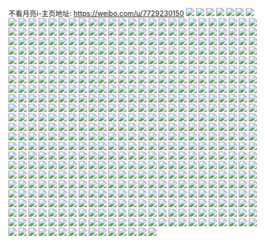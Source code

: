 不看月亮i-主页地址: https://weibo.com/u/7729230150 
![](https://wx4.sinaimg.cn/mw2000/008r53Qqly1h9cv5sk5bvj30u01uotd2.jpg) 
![](https://wx4.sinaimg.cn/mw2000/008r53Qqly1h94tgophdnj335s35skjp.jpg) 
![](https://wx4.sinaimg.cn/mw2000/008r53Qqly1h94tgqupe1j32dc2dcqv5.jpg) 
![](https://wx4.sinaimg.cn/mw2000/008r53Qqly1h8rkcjo3yrj32o03k0x6p.jpg) 
![](https://wx4.sinaimg.cn/mw2000/008r53Qqly1h8rkckzdl3j32o03k0hdv.jpg) 
![](https://wx4.sinaimg.cn/mw2000/008r53Qqly1h8rkcmakh6j32o03k0x6q.jpg) 
![](https://wx4.sinaimg.cn/mw2000/008r53Qqly1h8q99qdb2oj32o03k0u11.jpg) 
![](https://wx4.sinaimg.cn/mw2000/008r53Qqly1h8njij1hnrj30x99giqvd.jpg) 
![](https://wx4.sinaimg.cn/mw2000/008r53Qqly1h8kh239lsbj30qo0w3jut.jpg) 
![](https://wx4.sinaimg.cn/mw2000/008r53Qqly1h8jpda2y27j30th0qzq5n.jpg) 
![](https://wx4.sinaimg.cn/mw2000/008r53Qqly1h8gl6whj6hj30t212oe28.jpg) 
![](https://wx4.sinaimg.cn/mw2000/008r53Qqly1h8gj14nh48j32o03k0u0z.jpg) 
![](https://wx4.sinaimg.cn/mw2000/008r53Qqly1h8e7kkr6ijj30u01uotj4.jpg) 
![](https://wx4.sinaimg.cn/mw2000/008r53Qqly1h8e5ln3l7mj30u014042a.jpg) 
![](https://wx4.sinaimg.cn/mw2000/008r53Qqly1h89ce5w46cj30qo14zdh6.jpg) 
![](https://wx4.sinaimg.cn/mw2000/008r53Qqly1h89ce67428j30ql1ehwih.jpg) 
![](https://wx4.sinaimg.cn/mw2000/008r53Qqly1h89ce6hcidj30q21cv42c.jpg) 
![](https://wx4.sinaimg.cn/mw2000/008r53Qqly1h84gbsbad4j32o03k0qv6.jpg) 
![](https://wx4.sinaimg.cn/mw2000/008r53Qqly1h82qpj7pqjj32o03k0e83.jpg) 
![](https://wx4.sinaimg.cn/mw2000/008r53Qqly1h82qpnkllhj32av2epnpd.jpg) 
![](https://wx4.sinaimg.cn/mw2000/008r53Qqly1h82qpts7jyj32o03k0u0z.jpg) 
![](https://wx4.sinaimg.cn/mw2000/008r53Qqly1h82qq0bybvj33k02o0u10.jpg) 
![](https://wx4.sinaimg.cn/mw2000/008r53Qqly1h80uzdx9y9j32da2y9hdv.jpg) 
![](https://wx4.sinaimg.cn/mw2000/008r53Qqly1h80uzeqd0fj30u01uowmf.jpg) 
![](https://wx4.sinaimg.cn/mw2000/008r53Qqly1h80uzgvq4jj32o03k07wk.jpg) 
![](https://wx4.sinaimg.cn/mw2000/008r53Qqly1h80uzie229j32o03k07wj.jpg) 
![](https://wx4.sinaimg.cn/mw2000/008r53Qqly1h80uzk1exlj32o03k0kjn.jpg) 
![](https://wx4.sinaimg.cn/mw2000/008r53Qqly1h80uzki2tgj30qo0zkq85.jpg) 
![](https://wx4.sinaimg.cn/mw2000/008r53Qqly1h80uzmce0jj32o03k0qv7.jpg) 
![](https://wx4.sinaimg.cn/mw2000/008r53Qqly1h80uzo4rpxj32o03k0npf.jpg) 
![](https://wx4.sinaimg.cn/mw2000/008r53Qqly1h80uzppd0bj33k02o0e83.jpg) 
![](https://wx4.sinaimg.cn/mw2000/008r53Qqly1h7xp05wm20j30u01uodz5.jpg) 
![](https://wx4.sinaimg.cn/mw2000/008r53Qqly1h7r32ilwdvj30u01uodnc.jpg) 
![](https://wx4.sinaimg.cn/mw2000/008r53Qqly1h7ofjb4am7j30u01uojw1.jpg) 
![](https://wx4.sinaimg.cn/mw2000/008r53Qqly1h7gpa2pvn0j30u01uogxo.jpg) 
![](https://wx4.sinaimg.cn/mw2000/008r53Qqly1h7gpabohujj31uo0u0dm3.jpg) 
![](https://wx4.sinaimg.cn/mw2000/008r53Qqly1h78iitf0xzj30u014077u.jpg) 
![](https://wx4.sinaimg.cn/mw2000/008r53Qqly1h78ij10vvsj30u0140n1t.jpg) 
![](https://wx4.sinaimg.cn/mw2000/008r53Qqly1h73uyznh7nj30qo0zkwgn.jpg) 
![](https://wx4.sinaimg.cn/mw2000/008r53Qqly1h72xp3vwdbj32o03k0b2c.jpg) 
![](https://wx4.sinaimg.cn/mw2000/008r53Qqly1h72xvomictj30u0140tgy.jpg) 
![](https://wx4.sinaimg.cn/mw2000/008r53Qqly1h6zzq980luj31hc1z4tm3.jpg) 
![](https://wx4.sinaimg.cn/mw2000/008r53Qqly1h6zzq9zdtjj31401hcb1p.jpg) 
![](https://wx4.sinaimg.cn/mw2000/008r53Qqly1h6z741okhcj32o03k0n9f.jpg) 
![](https://wx4.sinaimg.cn/mw2000/008r53Qqly1h6ybiwdp1uj31s035swuc.jpg) 
![](https://wx4.sinaimg.cn/mw2000/008r53Qqly1h6ybiyafx5j33k02o07wk.jpg) 
![](https://wx4.sinaimg.cn/mw2000/008r53Qqly1h6ybj0gfp3j33k02o01l0.jpg) 
![](https://wx4.sinaimg.cn/mw2000/008r53Qqly1h6ybj1kgcej33k02o0npd.jpg) 
![](https://wx4.sinaimg.cn/mw2000/008r53Qqly1h6ybj3cov3j32o03k0wpt.jpg) 
![](https://wx4.sinaimg.cn/mw2000/008r53Qqly1h6ybj3v9aoj30u01uoak3.jpg) 
![](https://wx4.sinaimg.cn/mw2000/008r53Qqly1h6okua73mdj30u0140jvr.jpg) 
![](https://wx4.sinaimg.cn/mw2000/008r53Qqly1h6okug2lizj32o03k07ev.jpg) 
![](https://wx4.sinaimg.cn/mw2000/008r53Qqly1h6okui70ybj32o03k0npe.jpg) 
![](https://wx4.sinaimg.cn/mw2000/008r53Qqly1h6mkxv5cb2j30xa2rq1kx.jpg) 
![](https://wx4.sinaimg.cn/mw2000/008r53Qqly1h6mky84frsj30x9cbche5.jpg) 
![](https://wx4.sinaimg.cn/mw2000/008r53Qqly1h6mkya3aajj30x922tb29.jpg) 
![](https://wx4.sinaimg.cn/mw2000/008r53Qqly1h6ml8k7re5j31400u0gqx.jpg) 
![](https://wx4.sinaimg.cn/mw2000/008r53Qqly1h6ml8m650dj33k02o0qd0.jpg) 
![](https://wx4.sinaimg.cn/mw2000/008r53Qqly1h6ml8nv657j30x918cb2a.jpg) 
![](https://wx4.sinaimg.cn/mw2000/008r53Qqly1h6ml8ot6c8j31f42iojvs.jpg) 
![](https://wx4.sinaimg.cn/mw2000/008r53Qqly1h6ml8q6si9j31sg2dsn36.jpg) 
![](https://wx4.sinaimg.cn/mw2000/008r53Qqly1h6ml8rkgulj33k02o0do6.jpg) 
![](https://wx4.sinaimg.cn/mw2000/008r53Qqly1h6ml8u9ojkj30x92gob2b.jpg) 
![](https://wx4.sinaimg.cn/mw2000/008r53Qqly1h6ml8uy7daj30yj1a1myb.jpg) 
![](https://wx4.sinaimg.cn/mw2000/008r53Qqly1h6ml8y1viwj32o02nzh47.jpg) 
![](https://wx4.sinaimg.cn/mw2000/008r53Qqly1h6ml90kgf1j325p2vle82.jpg) 
![](https://wx4.sinaimg.cn/mw2000/008r53Qqly1h6ml911f9kj30qo0k1wfa.jpg) 
![](https://wx4.sinaimg.cn/mw2000/008r53Qqly1h6ml92foowj32io1w0hdt.jpg) 
![](https://wx4.sinaimg.cn/mw2000/008r53Qqly1h6ml95t1jsj335s2dcx6q.jpg) 
![](https://wx4.sinaimg.cn/mw2000/008r53Qqly1h6ml97fclsj32o03k0qv5.jpg) 
![](https://wx4.sinaimg.cn/mw2000/008r53Qqly1h6ml99u82pj32dc35sgr6.jpg) 
![](https://wx4.sinaimg.cn/mw2000/008r53Qqly1h6gxai4kwyj32ds1scnpd.jpg) 
![](https://wx4.sinaimg.cn/mw2000/008r53Qqly1h6gxafsw8wj33402c0b2a.jpg) 
![](https://wx4.sinaimg.cn/mw2000/008r53Qqly1h6gxakfrsxj33k02o0tp0.jpg) 
![](https://wx4.sinaimg.cn/mw2000/008r53Qqly1h6gxanxg1uj33k02o0kjm.jpg) 
![](https://wx4.sinaimg.cn/mw2000/008r53Qqly1h6gxatvefjj33k02o0b29.jpg) 
![](https://wx4.sinaimg.cn/mw2000/008r53Qqly1h6gxcarjb0j32o03k0n7a.jpg) 
![](https://wx4.sinaimg.cn/mw2000/008r53Qqly1h6gxaucyi7j31400u0gqq.jpg) 
![](https://wx4.sinaimg.cn/mw2000/008r53Qqly1h6gxc75487j33k02o0153.jpg) 
![](https://wx4.sinaimg.cn/mw2000/008r53Qqly1h6gxc8qu5cj33k02o044h.jpg) 
![](https://wx4.sinaimg.cn/mw2000/008r53Qqly1h6fslrqelkj32o03k0ngf.jpg) 
![](https://wx4.sinaimg.cn/mw2000/008r53Qqly1h6fsluz9jqj32dc35swli.jpg) 
![](https://wx4.sinaimg.cn/mw2000/008r53Qqly1h6fslx1g9sj33k02o07wj.jpg) 
![](https://wx4.sinaimg.cn/mw2000/008r53Qqly1h6fsly0d9rj31kw2t5gyw.jpg) 
![](https://wx4.sinaimg.cn/mw2000/008r53Qqly1h6fslzsue4j32o03k0gtp.jpg) 
![](https://wx4.sinaimg.cn/mw2000/008r53Qqly1h6fsm26e3gj33k02o0amy.jpg) 
![](https://wx4.sinaimg.cn/mw2000/008r53Qqly1h6fsm47wudj32o03k0tkt.jpg) 
![](https://wx4.sinaimg.cn/mw2000/008r53Qqly1h6fsm6fxbyj33k02o0dww.jpg) 
![](https://wx4.sinaimg.cn/mw2000/008r53Qqly1h6ek7i7ilpj33402c0npf.jpg) 
![](https://wx4.sinaimg.cn/mw2000/008r53Qqly1h6ek7ird6rj31be0zjdh7.jpg) 
![](https://wx4.sinaimg.cn/mw2000/008r53Qqly1h6dhb7k2rjj30u01uo0yx.jpg) 
![](https://wx4.sinaimg.cn/mw2000/008r53Qqly1h6dhb9gzlrj32o03k07h2.jpg) 
![](https://wx4.sinaimg.cn/mw2000/008r53Qqly1h6dhbbw5v0j33k02o0qv7.jpg) 
![](https://wx4.sinaimg.cn/mw2000/008r53Qqly1h6dhbcfdujj30u01uodhg.jpg) 
![](https://wx4.sinaimg.cn/mw2000/008r53Qqly1h6bqddvxpoj30qo0mt74t.jpg) 
![](https://wx4.sinaimg.cn/mw2000/008r53Qqly1h6bqde59n8j30nv0eu754.jpg) 
![](https://wx4.sinaimg.cn/mw2000/008r53Qqly1h6b20sba2yj32dc35sqlc.jpg) 
![](https://wx4.sinaimg.cn/mw2000/008r53Qqly1h6b20u34uoj323m2dcncl.jpg) 
![](https://wx4.sinaimg.cn/mw2000/008r53Qqly1h6b20weazyj32c03407ob.jpg) 
![](https://wx4.sinaimg.cn/mw2000/008r53Qqly1h6b20wul88j30zj0tzgmq.jpg) 
![](https://wx4.sinaimg.cn/mw2000/008r53Qqly1h6996wxwdvj30p50dhq4g.jpg) 
![](https://wx4.sinaimg.cn/mw2000/008r53Qqly1h65t3xdr7rj30k00zkwhb.jpg) 
![](https://wx4.sinaimg.cn/mw2000/008r53Qqly1h633fk57zej32o03k0npf.jpg) 
![](https://wx4.sinaimg.cn/mw2000/008r53Qqly1h5tkh5331oj30u01uo44c.jpg) 
![](https://wx4.sinaimg.cn/mw2000/008r53Qqly1h5q9bneocaj32o03k04qr.jpg) 
![](https://wx4.sinaimg.cn/mw2000/008r53Qqly1h5q9bo31rqj30u01uotgb.jpg) 
![](https://wx4.sinaimg.cn/mw2000/008r53Qqly1h5q9bqm32wj32o03k0b2b.jpg) 
![](https://wx4.sinaimg.cn/mw2000/008r53Qqly1h5q9bvsqn9j32o03k0qv7.jpg) 
![](https://wx4.sinaimg.cn/mw2000/008r53Qqly1h5q9bxvu1pj32o03k0npe.jpg) 
![](https://wx4.sinaimg.cn/mw2000/008r53Qqly1h5q9c0ujxwj32o03k0qv7.jpg) 
![](https://wx4.sinaimg.cn/mw2000/008r53Qqly1h5q9c2yi4dj32o02o0npe.jpg) 
![](https://wx4.sinaimg.cn/mw2000/008r53Qqly1h5q9c5zxysj32o02o04qr.jpg) 
![](https://wx4.sinaimg.cn/mw2000/008r53Qqly1h5q9c8fkp6j32o02o0qv6.jpg) 
![](https://wx4.sinaimg.cn/mw2000/008r53Qqly1h5ng98wmf8j32o03k0npf.jpg) 
![](https://wx4.sinaimg.cn/mw2000/008r53Qqly1h5kzg42g0gj32o03k0e83.jpg) 
![](https://wx4.sinaimg.cn/mw2000/008r53Qqly1h5kzki2txtj30u0140n2b.jpg) 
![](https://wx4.sinaimg.cn/mw2000/008r53Qqly1h5kzgugsfqj30u0140qa4.jpg) 
![](https://wx4.sinaimg.cn/mw2000/008r53Qqly1h5k4b7o2dtj32o03k04qs.jpg) 
![](https://wx4.sinaimg.cn/mw2000/008r53Qqly1h5jduzbjo3j30k00zktd5.jpg) 
![](https://wx4.sinaimg.cn/mw2000/008r53Qqly1h5j3i26z2lj32o03k0npg.jpg) 
![](https://wx4.sinaimg.cn/mw2000/008r53Qqly1h5j3i5knu2j32o03k0e84.jpg) 
![](https://wx4.sinaimg.cn/mw2000/008r53Qqly1h5j3i82s59j32o03k0e84.jpg) 
![](https://wx4.sinaimg.cn/mw2000/008r53Qqly1h5j3iajnosj32o03k04qs.jpg) 
![](https://wx4.sinaimg.cn/mw2000/008r53Qqly1h5i62do95jj32o03k0u0z.jpg) 
![](https://wx4.sinaimg.cn/mw2000/008r53Qqly1h5i0hvswxjj31w01w0txx.jpg) 
![](https://wx4.sinaimg.cn/mw2000/008r53Qqly1h5i0hwh78uj31w01w0qtt.jpg) 
![](https://wx4.sinaimg.cn/mw2000/008r53Qqly1h5hq0905lvj32dc2dc1kx.jpg) 
![](https://wx4.sinaimg.cn/mw2000/008r53Qqly1h5hq0egb3kj32o03k0x6r.jpg) 
![](https://wx4.sinaimg.cn/mw2000/008r53Qqly1h5hq1d0k67j30u0140458.jpg) 
![](https://wx4.sinaimg.cn/mw2000/008r53Qqly1h5hq1dh3evj30u0140n3d.jpg) 
![](https://wx4.sinaimg.cn/mw2000/008r53Qqly1h5h6cxjoajj32o03k0b2b.jpg) 
![](https://wx4.sinaimg.cn/mw2000/008r53Qqly1h5h6czxn0dj32o03k0x6r.jpg) 
![](https://wx4.sinaimg.cn/mw2000/008r53Qqly1h5h6d2dx35j32o03k0e84.jpg) 
![](https://wx4.sinaimg.cn/mw2000/008r53Qqly1h5h6d3tyvxj32o03k0b2b.jpg) 
![](https://wx4.sinaimg.cn/mw2000/008r53Qqly1h5h6d5jdgmj33k02o0hdw.jpg) 
![](https://wx4.sinaimg.cn/mw2000/008r53Qqly1h5h6d7cty8j32o03k04qt.jpg) 
![](https://wx4.sinaimg.cn/mw2000/008r53Qqly1h5h6d8w1r5j32o03k0e83.jpg) 
![](https://wx4.sinaimg.cn/mw2000/008r53Qqly1h5h6daahm0j32o03k0b2b.jpg) 
![](https://wx4.sinaimg.cn/mw2000/008r53Qqly1h5h6dbmtyxj32o03k0e83.jpg) 
![](https://wx4.sinaimg.cn/mw2000/008r53Qqly1h5equ7lxs7j32dc2dcto9.jpg) 
![](https://wx4.sinaimg.cn/mw2000/008r53Qqly1h5equ8301xj32dc2dck52.jpg) 
![](https://wx4.sinaimg.cn/mw2000/008r53Qqly1h5equ8d9m2j30u0140adr.jpg) 
![](https://wx4.sinaimg.cn/mw2000/008r53Qqly1h5equ8oj4mj30qo0gs0tj.jpg) 
![](https://wx4.sinaimg.cn/mw2000/008r53Qqly1h5eqviy3jmj32o03k0kjl.jpg) 
![](https://wx4.sinaimg.cn/mw2000/008r53Qqly1h5eqwtosy3j32o03k0kjn.jpg) 
![](https://wx4.sinaimg.cn/mw2000/008r53Qqly1h5edashdd5j32dc2dc4qp.jpg) 
![](https://wx4.sinaimg.cn/mw2000/008r53Qqly1h5ea65tvmaj32o03k04qs.jpg) 
![](https://wx4.sinaimg.cn/mw2000/008r53Qqly1h5d422me8gj30qo0o2whh.jpg) 
![](https://wx4.sinaimg.cn/mw2000/008r53Qqly1h5d422ztv1j30qn123q67.jpg) 
![](https://wx4.sinaimg.cn/mw2000/008r53Qqly1h5a5rccja6j32o03k0x6q.jpg) 
![](https://wx4.sinaimg.cn/mw2000/008r53Qqly1h5a5rdjcdaj32o03k0npd.jpg) 
![](https://wx4.sinaimg.cn/mw2000/008r53Qqly1h56aqbtu28j33k02o0u0z.jpg) 
![](https://wx4.sinaimg.cn/mw2000/008r53Qqly1h56aqdosm8j32o03k0hdw.jpg) 
![](https://wx4.sinaimg.cn/mw2000/008r53Qqly1h565cxa3e8j32o03k01kz.jpg) 
![](https://wx4.sinaimg.cn/mw2000/008r53Qqly1h565czo7gfj32o03k0e85.jpg) 
![](https://wx4.sinaimg.cn/mw2000/008r53Qqly1h55jgyowp9j32c02c04qq.jpg) 
![](https://wx4.sinaimg.cn/mw2000/008r53Qqly1h55jh38fzgj33402c07wj.jpg) 
![](https://wx4.sinaimg.cn/mw2000/008r53Qqly1h55jh5lmtbj32o03k0x6q.jpg) 
![](https://wx4.sinaimg.cn/mw2000/008r53Qqly1h55jh62dx2j31hc0u0104.jpg) 
![](https://wx4.sinaimg.cn/mw2000/008r53Qqly1h55jh9kmb7j33401r0kjm.jpg) 
![](https://wx4.sinaimg.cn/mw2000/008r53Qqly1h55jhdcvp5j33k02o07wk.jpg) 
![](https://wx4.sinaimg.cn/mw2000/008r53Qqly1h54c5rlcb9j30u01uoq7h.jpg) 
![](https://wx4.sinaimg.cn/mw2000/008r53Qqly1h51v8y0dwvj30u0140jx8.jpg) 
![](https://wx4.sinaimg.cn/mw2000/008r53Qqly1h51v8zi2kjj30u0140jv1.jpg) 
![](https://wx4.sinaimg.cn/mw2000/008r53Qqly1h50wqcb6itj32o03k0qv7.jpg) 
![](https://wx4.sinaimg.cn/mw2000/008r53Qqly1h50wqghr1zj33s051cu11.jpg) 
![](https://wx4.sinaimg.cn/mw2000/008r53Qqly1h50oo2gvfhj32o03k0e83.jpg) 
![](https://wx4.sinaimg.cn/mw2000/008r53Qqly1h4x9f6pr6bj32dc2dc1kx.jpg) 
![](https://wx4.sinaimg.cn/mw2000/008r53Qqly1h4x9f7d82xj32dc2dc7nu.jpg) 
![](https://wx4.sinaimg.cn/mw2000/008r53Qqly1h4x9f7xonoj32dc2dcws7.jpg) 
![](https://wx4.sinaimg.cn/mw2000/008r53Qqly1h4x9f8pn8wj32b52b5qjn.jpg) 
![](https://wx4.sinaimg.cn/mw2000/008r53Qqly1h4x9f9ii56j30zk0qon7a.jpg) 
![](https://wx4.sinaimg.cn/mw2000/008r53Qqly1h4x9fa17c4j30u00miqaz.jpg) 
![](https://wx4.sinaimg.cn/mw2000/008r53Qqly1h4w9sl6vwcj32o03k0hdv.jpg) 
![](https://wx4.sinaimg.cn/mw2000/008r53Qqly1h4w9smutrgj32o03k0qv5.jpg) 
![](https://wx4.sinaimg.cn/mw2000/008r53Qqly1h4w9soyvsvj33k02o0u0y.jpg) 
![](https://wx4.sinaimg.cn/mw2000/008r53Qqly1h4ut97fzs0j32dc2dcdr5.jpg) 
![](https://wx4.sinaimg.cn/mw2000/008r53Qqly1h4s2n7yj2wj32o02o0kjn.jpg) 
![](https://wx4.sinaimg.cn/mw2000/008r53Qqly1h4s2n8ul55j30zk0qodl5.jpg) 
![](https://wx4.sinaimg.cn/mw2000/008r53Qqly1h4s2niwumpj32o03k0b2b.jpg) 
![](https://wx4.sinaimg.cn/mw2000/008r53Qqly1h4s2ntsllpj32o03k0hdv.jpg) 
![](https://wx4.sinaimg.cn/mw2000/008r53Qqly1h4qzuomxzjj30f00f0acl.jpg) 
![](https://wx4.sinaimg.cn/mw2000/008r53Qqly1h4qzulabgvj30f00f0acl.jpg) 
![](https://wx4.sinaimg.cn/mw2000/008r53Qqly1h4pb2w9cypj32o03k0e83.jpg) 
![](https://wx4.sinaimg.cn/mw2000/008r53Qqly1h4pb396fj1j33k02o0b2b.jpg) 
![](https://wx4.sinaimg.cn/mw2000/008r53Qqly1h4pb3kf7p0j33k02o0x6q.jpg) 
![](https://wx4.sinaimg.cn/mw2000/008r53Qqly1h4pb3v9t2tj32o03k0e82.jpg) 
![](https://wx4.sinaimg.cn/mw2000/008r53Qqly1h4pb4a9ryej33k02o0kjn.jpg) 
![](https://wx4.sinaimg.cn/mw2000/008r53Qqly1h4pb4qshmej32o03k0e83.jpg) 
![](https://wx4.sinaimg.cn/mw2000/008r53Qqly1h4o7r5pkwij32o03k0npe.jpg) 
![](https://wx4.sinaimg.cn/mw2000/008r53Qqly1h4o7r649fbj30u0140ae2.jpg) 
![](https://wx4.sinaimg.cn/mw2000/008r53Qqly1h4o7r742juj32o03k0kjl.jpg) 
![](https://wx4.sinaimg.cn/mw2000/008r53Qqly1h4o7r978ygj32o03k0x6q.jpg) 
![](https://wx4.sinaimg.cn/mw2000/008r53Qqly1h4o7rbe5d3j32o03k07wj.jpg) 
![](https://wx4.sinaimg.cn/mw2000/008r53Qqly1h4o7redfvbj32o03k01l0.jpg) 
![](https://wx4.sinaimg.cn/mw2000/008r53Qqly1h4n0omestlj33k02o0kjl.jpg) 
![](https://wx4.sinaimg.cn/mw2000/008r53Qqly1h4n0oojlq4j33k02o0u0y.jpg) 
![](https://wx4.sinaimg.cn/mw2000/008r53Qqly1h4n0oy7c4qj351c3s0x6s.jpg) 
![](https://wx4.sinaimg.cn/mw2000/008r53Qqly1h4jk60ozomj30u01uowkh.jpg) 
![](https://wx4.sinaimg.cn/mw2000/008r53Qqly1h4jk6ft6ctj32dc35s1ky.jpg) 
![](https://wx4.sinaimg.cn/mw2000/008r53Qqly1h4jk6ndfm6j32o03k0kjm.jpg) 
![](https://wx4.sinaimg.cn/mw2000/008r53Qqly1h4jk6u9wp6j32o03k07wi.jpg) 
![](https://wx4.sinaimg.cn/mw2000/008r53Qqly1h4jk7666fwj33k02o07wk.jpg) 
![](https://wx4.sinaimg.cn/mw2000/008r53Qqly1h4jk7fx3ezj32o03k0e83.jpg) 
![](https://wx4.sinaimg.cn/mw2000/008r53Qqly1h4jk7zarj2j32o03k0e86.jpg) 
![](https://wx4.sinaimg.cn/mw2000/008r53Qqly1h4id3zxybmj32o03k0e82.jpg) 
![](https://wx4.sinaimg.cn/mw2000/008r53Qqly1h4id42r94qj32o03k0u0z.jpg) 
![](https://wx4.sinaimg.cn/mw2000/008r53Qqly1h4id470co7j32o03k07wi.jpg) 
![](https://wx4.sinaimg.cn/mw2000/008r53Qqly1h4id495shxj33k02o0hdv.jpg) 
![](https://wx4.sinaimg.cn/mw2000/008r53Qqly1h4id4dbmizj33k02o0e85.jpg) 
![](https://wx4.sinaimg.cn/mw2000/008r53Qqly1h4id4ilvdvj32o03k0e86.jpg) 
![](https://wx4.sinaimg.cn/mw2000/008r53Qqly1h4h6bm8ni3j32o03k0x6q.jpg) 
![](https://wx4.sinaimg.cn/mw2000/008r53Qqly1h4h6boswppj33k02o0x6r.jpg) 
![](https://wx4.sinaimg.cn/mw2000/008r53Qqly1h4h6bswfvaj32o03k0qv6.jpg) 
![](https://wx4.sinaimg.cn/mw2000/008r53Qqly1h4h6c9g2kaj30qo0zk0vu.jpg) 
![](https://wx4.sinaimg.cn/mw2000/008r53Qqly1h4h6bwu4eij32o03k0x6p.jpg) 
![](https://wx4.sinaimg.cn/mw2000/008r53Qqly1h4h6bxd6grj31oh2ioe6e.jpg) 
![](https://wx4.sinaimg.cn/mw2000/008r53Qqly1h4h6bxqcfaj31oh2iotyl.jpg) 
![](https://wx4.sinaimg.cn/mw2000/008r53Qqly1h4h6byolp0j31oh2io4qp.jpg) 
![](https://wx4.sinaimg.cn/mw2000/008r53Qqly1h4h6c0bgmzj31o0280npd.jpg) 
![](https://wx4.sinaimg.cn/mw2000/008r53Qqly1h4g167dxepj30u01uojw6.jpg) 
![](https://wx4.sinaimg.cn/mw2000/008r53Qqly1h4g167pgqvj30u01uo79y.jpg) 
![](https://wx4.sinaimg.cn/mw2000/008r53Qqly1h4exwxssm0j30u01uoh16.jpg) 
![](https://wx4.sinaimg.cn/mw2000/008r53Qqly1h4exx1l2uqj30u01uoqgw.jpg) 
![](https://wx4.sinaimg.cn/mw2000/008r53Qqly1h4erlasgx5j32dc35se83.jpg) 
![](https://wx4.sinaimg.cn/mw2000/008r53Qqly1h4ernobo6qj32dc35shdv.jpg) 
![](https://wx4.sinaimg.cn/mw2000/008r53Qqly1h4erom5itvj32o03k0e84.jpg) 
![](https://wx4.sinaimg.cn/mw2000/008r53Qqly1h4err5a4g4j33k02o0u11.jpg) 
![](https://wx4.sinaimg.cn/mw2000/008r53Qqly1h4dt5s60o9j32o03k01kz.jpg) 
![](https://wx4.sinaimg.cn/mw2000/008r53Qqly1h4dt5t3caaj30u01uowj6.jpg) 
![](https://wx4.sinaimg.cn/mw2000/008r53Qqly1h4dt5wie2jj32o03k07wj.jpg) 
![](https://wx4.sinaimg.cn/mw2000/008r53Qqly1h4dt5zneo0j33k02o0x6r.jpg) 
![](https://wx4.sinaimg.cn/mw2000/008r53Qqly1h4dt621ct8j32o03k0kjn.jpg) 
![](https://wx4.sinaimg.cn/mw2000/008r53Qqly1h4dt641kasj32o03k04qq.jpg) 
![](https://wx4.sinaimg.cn/mw2000/008r53Qqly1h4dscsij5uj32o03k0nph.jpg) 
![](https://wx4.sinaimg.cn/mw2000/008r53Qqly1h4cbbx72v7j32o03k07wk.jpg) 
![](https://wx4.sinaimg.cn/mw2000/008r53Qqly1h4cbbr7euaj30qo0qoq6i.jpg) 
![](https://wx4.sinaimg.cn/mw2000/008r53Qqly1h4cbbqnn1tj32o03k01l0.jpg) 
![](https://wx4.sinaimg.cn/mw2000/008r53Qqly1h4cbbhddopj32o03k04qr.jpg) 
![](https://wx4.sinaimg.cn/mw2000/008r53Qqly1h4cbbkv3xej32o03k0u0x.jpg) 
![](https://wx4.sinaimg.cn/mw2000/008r53Qqly1h4cbc4go50j33k02o0u0z.jpg) 
![](https://wx4.sinaimg.cn/mw2000/008r53Qqly1h4c2jo83erj32o03k07wk.jpg) 
![](https://wx4.sinaimg.cn/mw2000/008r53Qqly1h4c2k2igm8j33k02o07wj.jpg) 
![](https://wx4.sinaimg.cn/mw2000/008r53Qqly1h4c2k33dzkj30qo0qognc.jpg) 
![](https://wx4.sinaimg.cn/mw2000/008r53Qqly1h4b5z16whoj32o03k0u0z.jpg) 
![](https://wx4.sinaimg.cn/mw2000/008r53Qqly1h4b5zae0bej33k02o0hdv.jpg) 
![](https://wx4.sinaimg.cn/mw2000/008r53Qqly1h4b5zj5c5yj32o03k0b2b.jpg) 
![](https://wx4.sinaimg.cn/mw2000/008r53Qqly1h46pvzxf0nj31uy2i74qq.jpg) 
![](https://wx4.sinaimg.cn/mw2000/008r53Qqly1h46pw2e195j327t2yfb2b.jpg) 
![](https://wx4.sinaimg.cn/mw2000/008r53Qqly1h46pw4re8mj32ca35s1kz.jpg) 
![](https://wx4.sinaimg.cn/mw2000/008r53Qqly1h46pw7agu4j32o03k0hdy.jpg) 
![](https://wx4.sinaimg.cn/mw2000/008r53Qqly1h46pw9g9tkj32o03k01l0.jpg) 
![](https://wx4.sinaimg.cn/mw2000/008r53Qqly1h46pwcmul3j32o03k01l2.jpg) 
![](https://wx4.sinaimg.cn/mw2000/008r53Qqly1h46pwesmmuj32o03k07wl.jpg) 
![](https://wx4.sinaimg.cn/mw2000/008r53Qqly1h46pwhjhygj32o03k04qu.jpg) 
![](https://wx4.sinaimg.cn/mw2000/008r53Qqly1h46pwjrtdsj32o03k0hdx.jpg) 
![](https://wx4.sinaimg.cn/mw2000/008r53Qqly1h46pwlkmx4j32o03k0qv7.jpg) 
![](https://wx4.sinaimg.cn/mw2000/008r53Qqly1h444yfz254j31sg2dse81.jpg) 
![](https://wx4.sinaimg.cn/mw2000/008r53Qqly1h444yq0xzpj31sg2dshdt.jpg) 
![](https://wx4.sinaimg.cn/mw2000/008r53Qqly1h444yy55i0j31sg2dshdt.jpg) 
![](https://wx4.sinaimg.cn/mw2000/008r53Qqly1h444z0rcnsj30qo0k1di4.jpg) 
![](https://wx4.sinaimg.cn/mw2000/008r53Qqly1h427np0sxij32dc2dcu0y.jpg) 
![](https://wx4.sinaimg.cn/mw2000/008r53Qqly1h427npo90zj30u01uo0un.jpg) 
![](https://wx4.sinaimg.cn/mw2000/008r53Qqly1h427p2j1vej32o03k01l0.jpg) 
![](https://wx4.sinaimg.cn/mw2000/008r53Qqly1h427p55be5j32o03k04qq.jpg) 
![](https://wx4.sinaimg.cn/mw2000/008r53Qqly1h411clqtzwj313i1jak5t.jpg) 
![](https://wx4.sinaimg.cn/mw2000/008r53Qqly1h40f8n0drrj30u0140n1d.jpg) 
![](https://wx4.sinaimg.cn/mw2000/008r53Qqly1h40f8pszlzj32o03k0b2b.jpg) 
![](https://wx4.sinaimg.cn/mw2000/008r53Qqly1h40f8r9pwdj30u01uo12q.jpg) 
![](https://wx4.sinaimg.cn/mw2000/008r53Qqly1h40f8ukhr2j32o03k01kz.jpg) 
![](https://wx4.sinaimg.cn/mw2000/008r53Qqly1h40f8x3779j32o03k0qv6.jpg) 
![](https://wx4.sinaimg.cn/mw2000/008r53Qqly1h40f91e8ycj33s051cx6q.jpg) 
![](https://wx4.sinaimg.cn/mw2000/008r53Qqly1h40f92dou0j31c01s0gx4.jpg) 
![](https://wx4.sinaimg.cn/mw2000/008r53Qqly1h40f93hm9fj31401hcwuu.jpg) 
![](https://wx4.sinaimg.cn/mw2000/008r53Qqly1h40f94zafbj31401hc4fe.jpg) 
![](https://wx4.sinaimg.cn/mw2000/008r53Qqly1h40f96nw6bj31c01s0ha4.jpg) 
![](https://wx4.sinaimg.cn/mw2000/008r53Qqly1h3yqqk2qfsj31kw16q4fy.jpg) 
![](https://wx4.sinaimg.cn/mw2000/008r53Qqly1h3yqqkkl5wj30qo0zi43z.jpg) 
![](https://wx4.sinaimg.cn/mw2000/008r53Qqly1h3yqqlqvo1j31sg2dse81.jpg) 
![](https://wx4.sinaimg.cn/mw2000/008r53Qqly1h3yqqnu8nij32ds2dsu0x.jpg) 
![](https://wx4.sinaimg.cn/mw2000/008r53Qqly1h3yqqoezdgj30zi1b8gr9.jpg) 
![](https://wx4.sinaimg.cn/mw2000/008r53Qqly1h3yqqq2duvj31sg2dshdt.jpg) 
![](https://wx4.sinaimg.cn/mw2000/008r53Qqly1h3yqqrwga2j31sg2dvhdt.jpg) 
![](https://wx4.sinaimg.cn/mw2000/008r53Qqly1h3yqqs788rj30zi0qojxl.jpg) 
![](https://wx4.sinaimg.cn/mw2000/008r53Qqly1h3yqqtjacjj32o03k07wi.jpg) 
![](https://wx4.sinaimg.cn/mw2000/008r53Qqly1h3yqqvk5bxj32o03k0x6r.jpg) 
![](https://wx4.sinaimg.cn/mw2000/008r53Qqly1h3yqqw1g69j30u00u012e.jpg) 
![](https://wx4.sinaimg.cn/mw2000/008r53Qqly1h3yqqxcjbcj32o03k0kjm.jpg) 
![](https://wx4.sinaimg.cn/mw2000/008r53Qqly1h3xmwrx8dzj30q916awi4.jpg) 
![](https://wx4.sinaimg.cn/mw2000/008r53Qqly1h3xmwsgda5j30pn15vgot.jpg) 
![](https://wx4.sinaimg.cn/mw2000/008r53Qqly1h3xmwsrcokj30qo16v77g.jpg) 
![](https://wx4.sinaimg.cn/mw2000/008r53Qqly1h3xmwt31lpj30qh1b8q4x.jpg) 
![](https://wx4.sinaimg.cn/mw2000/008r53Qqly1h3xmwtbkwrj30qo0y80u7.jpg) 
![](https://wx4.sinaimg.cn/mw2000/008r53Qqly1h3xmwtndwoj30qo0stjsh.jpg) 
![](https://wx4.sinaimg.cn/mw2000/008r53Qqly1h3w7dljziqj31w02iokjl.jpg) 
![](https://wx4.sinaimg.cn/mw2000/008r53Qqly1h3w7dmjyr1j31w02ioe81.jpg) 
![](https://wx4.sinaimg.cn/mw2000/008r53Qqly1h3w7dn5tm4j31c01s0dyu.jpg) 
![](https://wx4.sinaimg.cn/mw2000/008r53Qqly1h3w7dnqoysj31c01s0niy.jpg) 
![](https://wx4.sinaimg.cn/mw2000/008r53Qqly1h3w7do965kj31401hcnfj.jpg) 
![](https://wx4.sinaimg.cn/mw2000/008r53Qqly1h3w7dosrogj31c01s0e70.jpg) 
![](https://wx4.sinaimg.cn/mw2000/008r53Qqly1h3w12wi56pj30sg0sgjwn.jpg) 
![](https://wx4.sinaimg.cn/mw2000/008r53Qqly1h3w12wuvxij30nq0nqq6z.jpg) 
![](https://wx4.sinaimg.cn/mw2000/008r53Qqly1h3w12x5qdcj30tg0tg79f.jpg) 
![](https://wx4.sinaimg.cn/mw2000/008r53Qqly1h3w13rcxb8j30sg0sg78k.jpg) 
![](https://wx4.sinaimg.cn/mw2000/008r53Qqly1h3w12xl3jzj30sg0sgtf2.jpg) 
![](https://wx4.sinaimg.cn/mw2000/008r53Qqly1h3w12xwf63j30nq0nq43y.jpg) 
![](https://wx4.sinaimg.cn/mw2000/008r53Qqly1h3w12yc3cyj30nq0nq463.jpg) 
![](https://wx4.sinaimg.cn/mw2000/008r53Qqly1h3w12z8iuyj30nq0nqafj.jpg) 
![](https://wx4.sinaimg.cn/mw2000/008r53Qqly1h3w12yxa96j30sb0sbgrv.jpg) 
![](https://wx4.sinaimg.cn/mw2000/008r53Qqly1h3v4zww88oj31w01w07wi.jpg) 
![](https://wx4.sinaimg.cn/mw2000/008r53Qqly1h3v4zyrbs4j31w01w0x6p.jpg) 
![](https://wx4.sinaimg.cn/mw2000/008r53Qqly1h3v4zzam5aj30tz0u8qbc.jpg) 
![](https://wx4.sinaimg.cn/mw2000/008r53Qqly1h3v501yd8gj335s2dce82.jpg) 
![](https://wx4.sinaimg.cn/mw2000/008r53Qqly1h3v504zfpoj33k02o0u10.jpg) 
![](https://wx4.sinaimg.cn/mw2000/008r53Qqly1h3txcncx9cj32lv35snpd.jpg) 
![](https://wx4.sinaimg.cn/mw2000/008r53Qqly1h3txcnyuq7j311x1kwn9e.jpg) 
![](https://wx4.sinaimg.cn/mw2000/008r53Qqly1h3txcpz86uj335s35s4qs.jpg) 
![](https://wx4.sinaimg.cn/mw2000/008r53Qqly1h3txcqsvd4j31kw16ob06.jpg) 
![](https://wx4.sinaimg.cn/mw2000/008r53Qqly1h3txcrbnw9j316o1kw7l2.jpg) 
![](https://wx4.sinaimg.cn/mw2000/008r53Qqly1h3txcrqelbj31kw16o7jv.jpg) 
![](https://wx4.sinaimg.cn/mw2000/008r53Qqly1h3sqmiuvspj31401hcwty.jpg) 
![](https://wx4.sinaimg.cn/mw2000/008r53Qqly1h3sqmlmjd6j32o03k01l0.jpg) 
![](https://wx4.sinaimg.cn/mw2000/008r53Qqly1h3sqmndt4dj31sg2ds7wh.jpg) 
![](https://wx4.sinaimg.cn/mw2000/008r53Qqly1h3sqms0mwmj32c0340b2b.jpg) 
![](https://wx4.sinaimg.cn/mw2000/008r53Qqly1h3sqmtibwmj31oh2iob29.jpg) 
![](https://wx4.sinaimg.cn/mw2000/008r53Qqly1h3sqmvue5xj32o03k0kjn.jpg) 
![](https://wx4.sinaimg.cn/mw2000/008r53Qqly1h3sqn26sygj335s2dcx6q.jpg) 
![](https://wx4.sinaimg.cn/mw2000/008r53Qqly1h3sqn4t03pj33k02o0b2b.jpg) 
![](https://wx4.sinaimg.cn/mw2000/008r53Qqly1h3sqn7apujj33k02o0npf.jpg) 
![](https://wx4.sinaimg.cn/mw2000/008r53Qqly1h3sqn9d9j6j32o03k0qv6.jpg) 
![](https://wx4.sinaimg.cn/mw2000/008r53Qqly1h3sqnb5auzj32io1w07wi.jpg) 
![](https://wx4.sinaimg.cn/mw2000/008r53Qqly1h3sqndz95wj33402c0qv6.jpg) 
![](https://wx4.sinaimg.cn/mw2000/008r53Qqly1h3sqnfoianj32o03k07wi.jpg) 
![](https://wx4.sinaimg.cn/mw2000/008r53Qqly1h3sqngcbmwj30u01uok2v.jpg) 
![](https://wx4.sinaimg.cn/mw2000/008r53Qqly1h3sqnjic3sj33k02o01l0.jpg) 
![](https://wx4.sinaimg.cn/mw2000/008r53Qqly1h3sqnlbpc3j32o03k0b2a.jpg) 
![](https://wx4.sinaimg.cn/mw2000/008r53Qqly1h3sqno5l8qj33k02o07wk.jpg) 
![](https://wx4.sinaimg.cn/mw2000/008r53Qqly1h3ldx7x7dyj30yi0xiwi9.jpg) 
![](https://wx4.sinaimg.cn/mw2000/008r53Qqly1h3ldx88hdoj30yi0xijuw.jpg) 
![](https://wx4.sinaimg.cn/mw2000/008r53Qqly1h3ldx8htw3j30yi0xijv5.jpg) 
![](https://wx4.sinaimg.cn/mw2000/008r53Qqly1h3ldx8u083j30yi0xiaei.jpg) 
![](https://wx4.sinaimg.cn/mw2000/008r53Qqly1h3ldx94nxbj30yi10642s.jpg) 
![](https://wx4.sinaimg.cn/mw2000/008r53Qqly1h3jnm1s3gxj33k02o04qr.jpg) 
![](https://wx4.sinaimg.cn/mw2000/008r53Qqly1h3jnm4pm7yj33k02o0kjn.jpg) 
![](https://wx4.sinaimg.cn/mw2000/008r53Qqly1h3jnm5bo7jj30u00u0qda.jpg) 
![](https://wx4.sinaimg.cn/mw2000/008r53Qqly1h3jnm6h8yuj32o02o07wi.jpg) 
![](https://wx4.sinaimg.cn/mw2000/008r53Qqly1h3jnm9f0a9j32o02o0qv6.jpg) 
![](https://wx4.sinaimg.cn/mw2000/008r53Qqly1h3jnmbjhtgj33k02o04qr.jpg) 
![](https://wx4.sinaimg.cn/mw2000/008r53Qqly1h3jnmf0sv9j32o03k0e85.jpg) 
![](https://wx4.sinaimg.cn/mw2000/008r53Qqly1h3jnmhpekdj32o03k0x6r.jpg) 
![](https://wx4.sinaimg.cn/mw2000/008r53Qqly1h3jnmjmoz6j32o03k0hdv.jpg) 
![](https://wx4.sinaimg.cn/mw2000/008r53Qqly1h3j0x1xw0xj30o80bo3yz.jpg) 
![](https://wx4.sinaimg.cn/mw2000/008r53Qqly1h3j0xsdec5j30oq1bq410.jpg) 
![](https://wx4.sinaimg.cn/mw2000/008r53Qqly1h3ihvrfbswj31uo0u0drn.jpg) 
![](https://wx4.sinaimg.cn/mw2000/008r53Qqly1h3ihvs89nnj31uo0u0qia.jpg) 
![](https://wx4.sinaimg.cn/mw2000/008r53Qqly1h3h9yl2od6j30u01uojyb.jpg) 
![](https://wx4.sinaimg.cn/mw2000/008r53Qqly1h3h9ylgn3ij30u01uodo0.jpg) 
![](https://wx4.sinaimg.cn/mw2000/008r53Qqly1h3eldnjl3xj323t35se81.jpg) 
![](https://wx4.sinaimg.cn/mw2000/008r53Qqly1h3djplbq1qj30u0140go7.jpg) 
![](https://wx4.sinaimg.cn/mw2000/008r53Qqly1h3djdpg0d0j30qo0fyt9k.jpg) 
![](https://wx4.sinaimg.cn/mw2000/008r53Qqly1h3djdtc12rj32o03k01l3.jpg) 
![](https://wx4.sinaimg.cn/mw2000/008r53Qqly1h383fnca40j30u00u0wop.jpg) 
![](https://wx4.sinaimg.cn/mw2000/008r53Qqly1h383fntv83j30tz0wt47s.jpg) 
![](https://wx4.sinaimg.cn/mw2000/008r53Qqly1h383fomtzuj30tz1aathn.jpg) 
![](https://wx4.sinaimg.cn/mw2000/008r53Qqly1h383fpuucmj31300q0b29.jpg) 
![](https://wx4.sinaimg.cn/mw2000/008r53Qqly1h383fqrjlcj31300q01kx.jpg) 
![](https://wx4.sinaimg.cn/mw2000/008r53Qqly1h383fs3brmj31300q0u0x.jpg) 
![](https://wx4.sinaimg.cn/mw2000/008r53Qqly1h383fst5bjj31300qd7ko.jpg) 
![](https://wx4.sinaimg.cn/mw2000/008r53Qqly1h383fudrarj31e00xce82.jpg) 
![](https://wx4.sinaimg.cn/mw2000/008r53Qqly1h383fvd0hxj31300q0hdt.jpg) 
![](https://wx4.sinaimg.cn/mw2000/008r53Qqly1h37ymwowi2j30qo0k1wh2.jpg) 
![](https://wx4.sinaimg.cn/mw2000/008r53Qqly1h37ymqguiij30qo0zitcv.jpg) 
![](https://wx4.sinaimg.cn/mw2000/008r53Qqly1h37yma9663j30zi0qojxl.jpg) 
![](https://wx4.sinaimg.cn/mw2000/008r53Qqly1h37ymbuezrj32o03k07wj.jpg) 
![](https://wx4.sinaimg.cn/mw2000/008r53Qqly1h37ymfz01pj32o03k0npj.jpg) 
![](https://wx4.sinaimg.cn/mw2000/008r53Qqly1h37ymi4p54j320u2p41ky.jpg) 
![](https://wx4.sinaimg.cn/mw2000/008r53Qqly1h37ymku0qgj351c3s0x6s.jpg) 
![](https://wx4.sinaimg.cn/mw2000/008r53Qqly1h37ymm88h8j32io1w0b29.jpg) 
![](https://wx4.sinaimg.cn/mw2000/008r53Qqly1h37ynvl5lgj30zi1b8gr9.jpg) 
![](https://wx4.sinaimg.cn/mw2000/008r53Qqly1h32rijzavxj32o03k0kjn.jpg) 
![](https://wx4.sinaimg.cn/mw2000/008r53Qqly1h31lcyxiwuj31hc1407wh.jpg) 
![](https://wx4.sinaimg.cn/mw2000/008r53Qqly1h30ir7agdnj31q72axe82.jpg) 
![](https://wx4.sinaimg.cn/mw2000/008r53Qqly1h2ypz4bohmj32003k0npf.jpg) 
![](https://wx4.sinaimg.cn/mw2000/008r53Qqly1h2ypz6dnppj32003k0hdv.jpg) 
![](https://wx4.sinaimg.cn/mw2000/008r53Qqly1h2ypz8rt9ij32003k0hdx.jpg) 
![](https://wx4.sinaimg.cn/mw2000/008r53Qqly1h2ypz9f8rcj30u0140qeu.jpg) 
![](https://wx4.sinaimg.cn/mw2000/008r53Qqly1h2ypzb7facj30u019046n.jpg) 
![](https://wx4.sinaimg.cn/mw2000/008r53Qqly1h2ypzbw0jdj30u019046v.jpg) 
![](https://wx4.sinaimg.cn/mw2000/008r53Qqly1h2ypzclvc1j30u019047l.jpg) 
![](https://wx4.sinaimg.cn/mw2000/008r53Qqly1h2ypzd7j4fj30u0190gts.jpg) 
![](https://wx4.sinaimg.cn/mw2000/008r53Qqly1h2ypzdwfgfj30u0190dot.jpg) 
![](https://wx4.sinaimg.cn/mw2000/008r53Qqly1h2ypzep4mrj30u0190jzy.jpg) 
![](https://wx4.sinaimg.cn/mw2000/008r53Qqly1h2ypzfejb8j30u0190ahg.jpg) 
![](https://wx4.sinaimg.cn/mw2000/008r53Qqly1h2ypz9nj33j30k00lkt9f.jpg) 
![](https://wx4.sinaimg.cn/mw2000/008r53Qqly1h2ypz9wevyj30k00lkab3.jpg) 
![](https://wx4.sinaimg.cn/mw2000/008r53Qqly1h2ypza5t7bj30qo0qot9z.jpg) 
![](https://wx4.sinaimg.cn/mw2000/008r53Qqly1h2y54buizlj32io1f4b29.jpg) 
![](https://wx4.sinaimg.cn/mw2000/008r53Qqly1h2y54czrb8j32003k04qr.jpg) 
![](https://wx4.sinaimg.cn/mw2000/008r53Qqly1h2vb91sj1vj323t35sh58.jpg) 
![](https://wx4.sinaimg.cn/mw2000/008r53Qqly1h2vb90vfunj323t35satg.jpg) 
![](https://wx4.sinaimg.cn/mw2000/008r53Qqly1h2ux0dua8tj30u0140aei.jpg) 
![](https://wx4.sinaimg.cn/mw2000/008r53Qqly1h2ux0gb6ksj333z2bzu0y.jpg) 
![](https://wx4.sinaimg.cn/mw2000/008r53Qqly1h2ux0hgpgkj33k0200b2a.jpg) 
![](https://wx4.sinaimg.cn/mw2000/008r53Qqly1h2ux0ir0hwj32003k0hdu.jpg) 
![](https://wx4.sinaimg.cn/mw2000/008r53Qqly1h2ux0k8cwcj32003k0kjn.jpg) 
![](https://wx4.sinaimg.cn/mw2000/008r53Qqly1h2ux0kotv1j30u01uon64.jpg) 
![](https://wx4.sinaimg.cn/mw2000/008r53Qqly1h2ux0kywknj30u01uodk3.jpg) 
![](https://wx4.sinaimg.cn/mw2000/008r53Qqly1h2ux0ldkhxj30u01uojwx.jpg) 
![](https://wx4.sinaimg.cn/mw2000/008r53Qqly1h2ux0nocczj32vh1pdx6q.jpg) 
![](https://wx4.sinaimg.cn/mw2000/008r53Qqly1h2ux0o7ei4j324335se0w.jpg) 
![](https://wx4.sinaimg.cn/mw2000/008r53Qqly1h2r98mjh6qj30lu0ycdi6.jpg) 
![](https://wx4.sinaimg.cn/mw2000/008r53Qqly1h2qnsaeiuhj310418ktfc.jpg) 
![](https://wx4.sinaimg.cn/mw2000/008r53Qqly1h2qnsaud0aj310413eal4.jpg) 
![](https://wx4.sinaimg.cn/mw2000/008r53Qqly1h2qnsb6imhj315o1jk7bx.jpg) 
![](https://wx4.sinaimg.cn/mw2000/008r53Qqly1h2qnsbq1olj30rs18a4dt.jpg) 
![](https://wx4.sinaimg.cn/mw2000/008r53Qqly1h2qnsc4ynyj30uk0y8qfz.jpg) 
![](https://wx4.sinaimg.cn/mw2000/008r53Qqly1h2qnscs5jlj30xc1t4qi7.jpg) 
![](https://wx4.sinaimg.cn/mw2000/008r53Qqly1h2qnsdtg9hj30xc1m94ay.jpg) 
![](https://wx4.sinaimg.cn/mw2000/008r53Qqly1h2qnsep51dj31040xsdqs.jpg) 
![](https://wx4.sinaimg.cn/mw2000/008r53Qqly1h2qnsezilrj30rs111wl8.jpg) 
![](https://wx4.sinaimg.cn/mw2000/008r53Qqly1h2qnsf9k83j315o0v846c.jpg) 
![](https://wx4.sinaimg.cn/mw2000/008r53Qqly1h2qnsflq40j31b817h115.jpg) 
![](https://wx4.sinaimg.cn/mw2000/008r53Qqly1h2qnsg03o2j315o1keajp.jpg) 
![](https://wx4.sinaimg.cn/mw2000/008r53Qqly1h2q748ac4xj30k00lk3z0.jpg) 
![](https://wx4.sinaimg.cn/mw2000/008r53Qqly1h2oirj42tqj32ds2dsu0x.jpg) 
![](https://wx4.sinaimg.cn/mw2000/008r53Qqly1h2oirkx0c3j31sg2dsb29.jpg) 
![](https://wx4.sinaimg.cn/mw2000/008r53Qqly1h2oirls4jvj316q1lb7mg.jpg) 
![](https://wx4.sinaimg.cn/mw2000/008r53Qqly1h2oirpgxx1j335o35sb2d.jpg) 
![](https://wx4.sinaimg.cn/mw2000/008r53Qqly1h2oirqhsofj31hc1hc4lu.jpg) 
![](https://wx4.sinaimg.cn/mw2000/008r53Qqly1h2oirrdisaj316r1kwh3l.jpg) 
![](https://wx4.sinaimg.cn/mw2000/008r53Qqly1h2oirsrf1gj31lq24zb29.jpg) 
![](https://wx4.sinaimg.cn/mw2000/008r53Qqly1h2oirupk0zj31s02dckjl.jpg) 
![](https://wx4.sinaimg.cn/mw2000/008r53Qqly1h2oirytim3j32c0340kjm.jpg) 
![](https://wx4.sinaimg.cn/mw2000/008r53Qqly1h2ois1887sj32bj35se82.jpg) 
![](https://wx4.sinaimg.cn/mw2000/008r53Qqly1h2ois2y501j31sg2dse81.jpg) 
![](https://wx4.sinaimg.cn/mw2000/008r53Qqly1h2mj3hsyb1j32o03k0e83.jpg) 
![](https://wx4.sinaimg.cn/mw2000/008r53Qqly1h2kzbf8hvpj30u0156gum.jpg) 
![](https://wx4.sinaimg.cn/mw2000/008r53Qqly1h2kzbg3gz3j32o03k0hdt.jpg) 
![](https://wx4.sinaimg.cn/mw2000/008r53Qqly1h2kzbgfqp9j30u01uodmz.jpg) 
![](https://wx4.sinaimg.cn/mw2000/008r53Qqly1h2kzbh2fmfj335s23ttus.jpg) 
![](https://wx4.sinaimg.cn/mw2000/008r53Qqly1h2kzbiziz3j32o03k01l0.jpg) 
![](https://wx4.sinaimg.cn/mw2000/008r53Qqly1h2kzbjnn76j335s23ttu4.jpg) 
![](https://wx4.sinaimg.cn/mw2000/008r53Qqly1h2ipcmcp3bj30x92s6x6r.jpg) 
![](https://wx4.sinaimg.cn/mw2000/008r53Qqly1h2ipcompskj30x92mnx6q.jpg) 
![](https://wx4.sinaimg.cn/mw2000/008r53Qqly1h2ipcqn63vj32ds1sg4qr.jpg) 
![](https://wx4.sinaimg.cn/mw2000/008r53Qqly1h2ipcsdkdgj32ds1sge81.jpg) 
![](https://wx4.sinaimg.cn/mw2000/008r53Qqly1h2ipcu250oj32dq1sphdt.jpg) 
![](https://wx4.sinaimg.cn/mw2000/008r53Qqly1h2ipcvlczij31sg2dsnpd.jpg) 
![](https://wx4.sinaimg.cn/mw2000/008r53Qqly1h2ipcwk3fcj31kw16q4fy.jpg) 
![](https://wx4.sinaimg.cn/mw2000/008r53Qqly1h2ipcwuzcrj30zi1b8jz8.jpg) 
![](https://wx4.sinaimg.cn/mw2000/008r53Qqly1h2ipd07daaj32792yj1l0.jpg) 
![](https://wx4.sinaimg.cn/mw2000/008r53Qqly1h2ipd3elzkj32c0340npg.jpg) 
![](https://wx4.sinaimg.cn/mw2000/008r53Qqly1h2ipd5dd1kj31zj2ndkjl.jpg) 
![](https://wx4.sinaimg.cn/mw2000/008r53Qqly1h2ipd75dtaj31ny27x7wi.jpg) 
![](https://wx4.sinaimg.cn/mw2000/008r53Qqly1h2ipd8djpxj32cv1swb29.jpg) 
![](https://wx4.sinaimg.cn/mw2000/008r53Qqly1h2ipdbfa4oj32fp340e84.jpg) 
![](https://wx4.sinaimg.cn/mw2000/008r53Qqly1h2ipdd08ubj32dc1t47wh.jpg) 
![](https://wx4.sinaimg.cn/mw2000/008r53Qqly1h2ipde29eoj316o1kwh8h.jpg) 
![](https://wx4.sinaimg.cn/mw2000/008r53Qqly1h2ipdftxf0j32o03k0hdv.jpg) 
![](https://wx4.sinaimg.cn/mw2000/008r53Qqly1h2ipdirt4cj33k02o0x6t.jpg) 
![](https://wx4.sinaimg.cn/mw2000/008r53Qqly1h2cbmm97eqj30u0190wx0.jpg) 
![](https://wx4.sinaimg.cn/mw2000/008r53Qqly1h2cbmn10ntj30u0190kbq.jpg) 
![](https://wx4.sinaimg.cn/mw2000/008r53Qqly1h2bpx3i6klj33k02o0kjn.jpg) 
![](https://wx4.sinaimg.cn/mw2000/008r53Qqly1h2bpx50abxj33k02o0npe.jpg) 
![](https://wx4.sinaimg.cn/mw2000/008r53Qqly1h2bpx5erunj30qo0zi79w.jpg) 
![](https://wx4.sinaimg.cn/mw2000/008r53Qqly1h2bpx74sh0j32o03k0kjn.jpg) 
![](https://wx4.sinaimg.cn/mw2000/008r53Qqly1h2bpx7ybnsj30u01uojxh.jpg) 
![](https://wx4.sinaimg.cn/mw2000/008r53Qqly1h2bpx8egsmj30u01uoqb7.jpg) 
![](https://wx4.sinaimg.cn/mw2000/008r53Qqly1h2bpxao65hj33k02o0kjn.jpg) 
![](https://wx4.sinaimg.cn/mw2000/008r53Qqly1h2bpxcnivmj32o03k0e82.jpg) 
![](https://wx4.sinaimg.cn/mw2000/008r53Qqly1h2bpxdntjnj30u01uo7ip.jpg) 
![](https://wx4.sinaimg.cn/mw2000/008r53Qqly1h1yfxnjkyhj30u01uodle.jpg) 
![](https://wx4.sinaimg.cn/mw2000/008r53Qqly1h1yfxomimoj30u01uojvy.jpg) 
![](https://wx4.sinaimg.cn/mw2000/008r53Qqly1h1yfxoy6k4j30u01uo0xl.jpg) 
![](https://wx4.sinaimg.cn/mw2000/008r53Qqly1h1yfxpay4fj30u01uoq86.jpg) 
![](https://wx4.sinaimg.cn/mw2000/008r53Qqly1h1yfxpl8j5j30u01uon0r.jpg) 
![](https://wx4.sinaimg.cn/mw2000/008r53Qqly1h1yfxpuwf4j30u01uowji.jpg) 
![](https://wx4.sinaimg.cn/mw2000/008r53Qqly1h1s5z15e7oj32o03k0e83.jpg) 
![](https://wx4.sinaimg.cn/mw2000/008r53Qqly1h1s300uprtj30u01uo0yq.jpg) 
![](https://wx4.sinaimg.cn/mw2000/008r53Qqly1h1s301n88sj31on2iondz.jpg) 
![](https://wx4.sinaimg.cn/mw2000/008r53Qqly1h1s302k1dqj32o03k0hdt.jpg) 
![](https://wx4.sinaimg.cn/mw2000/008r53Qqly1h1r17a8ngqj30u01uoae6.jpg) 
![](https://wx4.sinaimg.cn/mw2000/008r53Qqly1h1r17aj3o4j30u01uowi6.jpg) 
![](https://wx4.sinaimg.cn/mw2000/008r53Qqly1h1r17awjjij30u01uon30.jpg) 
![](https://wx4.sinaimg.cn/mw2000/008r53Qqly1h1r17b6bd0j30u01uodnk.jpg) 
![](https://wx4.sinaimg.cn/mw2000/008r53Qqly1h1r17c8s8pj30u01uoafs.jpg) 
![](https://wx4.sinaimg.cn/mw2000/008r53Qqly1h1r17cm9eij30u01uojwv.jpg) 
![](https://wx4.sinaimg.cn/mw2000/008r53Qqly1h1r17cxn7vj30u01uowkm.jpg) 
![](https://wx4.sinaimg.cn/mw2000/008r53Qqly1h1r17d98akj30u01uowkl.jpg) 
![](https://wx4.sinaimg.cn/mw2000/008r53Qqly1h1r17djhg8j30u01uon33.jpg) 
![](https://wx4.sinaimg.cn/mw2000/008r53Qqly1h1r17dwmc9j30u01uoq8m.jpg) 
![](https://wx4.sinaimg.cn/mw2000/008r53Qqly1h1r17e89pkj30u01uodl5.jpg) 
![](https://wx4.sinaimg.cn/mw2000/008r53Qqly1h1r17en5qfj30u01uoahp.jpg) 
![](https://wx4.sinaimg.cn/mw2000/008r53Qqly1h1r17eyu48j30u01uogqa.jpg) 
![](https://wx4.sinaimg.cn/mw2000/008r53Qqly1h1r17fbsl2j30u01uo47o.jpg) 
![](https://wx4.sinaimg.cn/mw2000/008r53Qqly1h1r160orkyj30u01uojxs.jpg) 
![](https://wx4.sinaimg.cn/mw2000/008r53Qqly1h1r12t7detj30u01uogrh.jpg) 
![](https://wx4.sinaimg.cn/mw2000/008r53Qqly1h1m6b5un5sj30k00lkgmn.jpg) 
![](https://wx4.sinaimg.cn/mw2000/008r53Qqly1h1lm16dg3uj33k02o0qv5.jpg) 
![](https://wx4.sinaimg.cn/mw2000/008r53Qqly1h1l4ce5cfmj30u01uo4b4.jpg) 
![](https://wx4.sinaimg.cn/mw2000/008r53Qqly1h1h4u7f6u0j30u01uo7gd.jpg) 
![](https://wx4.sinaimg.cn/mw2000/008r53Qqly1h1h4u7x9g9j30u01uoagb.jpg) 
![](https://wx4.sinaimg.cn/mw2000/008r53Qqly1h1f5f9g9kij31401hcdvd.jpg) 
![](https://wx4.sinaimg.cn/mw2000/008r53Qqly1h1f5fa6pd1j31401hch2z.jpg) 
![](https://wx4.sinaimg.cn/mw2000/008r53Qqly1h1f5fasc10j31401hcapb.jpg) 
![](https://wx4.sinaimg.cn/mw2000/008r53Qqly1h1f5fbamo0j31401hcjzw.jpg) 
![](https://wx4.sinaimg.cn/mw2000/008r53Qqly1h1cz0v3f0dj31sb2dsb2a.jpg) 
![](https://wx4.sinaimg.cn/mw2000/008r53Qqly1h1cz0wo7guj32c03401kz.jpg) 
![](https://wx4.sinaimg.cn/mw2000/008r53Qqly1h1cz0xfuwjj316o1kw1kx.jpg) 
![](https://wx4.sinaimg.cn/mw2000/008r53Qqly1h1cz0y70tej316o1kw7u2.jpg) 
![](https://wx4.sinaimg.cn/mw2000/008r53Qqly1h1bx285kq0j333z2c0qv6.jpg) 
![](https://wx4.sinaimg.cn/mw2000/008r53Qqly1h19ivutkttj30u00lxtb8.jpg) 
![](https://wx4.sinaimg.cn/mw2000/008r53Qqly1h17scl3yc8j30u02syk3h.jpg) 
![](https://wx4.sinaimg.cn/mw2000/008r53Qqly1h16m6rzb79j32o03k01l3.jpg) 
![](https://wx4.sinaimg.cn/mw2000/008r53Qqly1h16m6ufjp7j32o03k0e86.jpg) 
![](https://wx4.sinaimg.cn/mw2000/008r53Qqly1h16m6w34s9j32o02o01l0.jpg) 
![](https://wx4.sinaimg.cn/mw2000/008r53Qqly1h14zcg67n7j335s2dce83.jpg) 
![](https://wx4.sinaimg.cn/mw2000/008r53Qqly1h14zch5cf1j30u0140k3p.jpg) 
![](https://wx4.sinaimg.cn/mw2000/008r53Qqly1h14zchnaijj30u01uo431.jpg) 
![](https://wx4.sinaimg.cn/mw2000/008r53Qqly1h13uzrq8w2j32o03k0npg.jpg) 
![](https://wx4.sinaimg.cn/mw2000/008r53Qqly1h13uztfvalj32o03k0kjn.jpg) 
![](https://wx4.sinaimg.cn/mw2000/008r53Qqly1h13uzv7n2vj32o03k0npg.jpg) 
![](https://wx4.sinaimg.cn/mw2000/008r53Qqly1h109jhhvq7j30u0140wpm.jpg) 
![](https://wx4.sinaimg.cn/mw2000/008r53Qqly1h0yiigws71j32o03k04qr.jpg) 
![](https://wx4.sinaimg.cn/mw2000/008r53Qqly1h0yihrja6yj32o03k0hdv.jpg) 
![](https://wx4.sinaimg.cn/mw2000/008r53Qqly1h0vnpqd5v6j32o03k0qv6.jpg) 
![](https://wx4.sinaimg.cn/mw2000/008r53Qqly1h0vnpqrkl5j30zg1ba77h.jpg) 
![](https://wx4.sinaimg.cn/mw2000/008r53Qqly1h0u2ltjdulj30u03k3k3y.jpg) 
![](https://wx4.sinaimg.cn/mw2000/008r53Qqly1h0u2mcks0fj32o03k0qv7.jpg) 
![](https://wx4.sinaimg.cn/mw2000/008r53Qqly1h0tafmpadsj31hc0o0776.jpg) 
![](https://wx4.sinaimg.cn/mw2000/008r53Qqly1h0tafn1iuwj30pk1awgow.jpg) 
![](https://wx4.sinaimg.cn/mw2000/008r53Qqly1h0tafopi8jj32o03k0e83.jpg) 
![](https://wx4.sinaimg.cn/mw2000/008r53Qqly1h0tafq7h00j33k02o0x6q.jpg) 
![](https://wx4.sinaimg.cn/mw2000/008r53Qqly1h0taft8ucqj32o03k0u11.jpg) 
![](https://wx4.sinaimg.cn/mw2000/008r53Qqly1h0taftz0mbj30u01uon3m.jpg) 
![](https://wx4.sinaimg.cn/mw2000/008r53Qqly1h0tafu9m9ej30u01uon3h.jpg) 
![](https://wx4.sinaimg.cn/mw2000/008r53Qqly1h0r2ltmwdnj32o02o0e84.jpg) 
![](https://wx4.sinaimg.cn/mw2000/008r53Qqly1h0r2lvoau1j32o02o04qq.jpg) 
![](https://wx4.sinaimg.cn/mw2000/008r53Qqly1h0po8bfezjj317g17g116.jpg) 
![](https://wx4.sinaimg.cn/mw2000/008r53Qqly1h0pmj38rgtj30k00ku74k.jpg) 
![](https://wx4.sinaimg.cn/mw2000/008r53Qqly1h0pmj3hrdqj30k00kuq37.jpg) 
![](https://wx4.sinaimg.cn/mw2000/008r53Qqly1h0ofrsgg2bj33k02o0e84.jpg) 
![](https://wx4.sinaimg.cn/mw2000/008r53Qqly1h0ofrsz63ij30u01uo10j.jpg) 
![](https://wx4.sinaimg.cn/mw2000/008r53Qqly1h0ofrufsvcj30u0apzqv5.jpg) 
![](https://wx4.sinaimg.cn/mw2000/008r53Qqly1h0ofrv1fqzj30u01uodk5.jpg) 
![](https://wx4.sinaimg.cn/mw2000/008r53Qqly1h0ofrvd68bj30u01uowj5.jpg) 
![](https://wx4.sinaimg.cn/mw2000/008r53Qqly1h0ofrwpz86j33k02o0u0z.jpg) 
![](https://wx4.sinaimg.cn/mw2000/008r53Qqly1h0o7vc25wjj30u01hdjx2.jpg) 
![](https://wx4.sinaimg.cn/mw2000/008r53Qqly1h0nme9cqphj30qo0woaer.jpg) 
![](https://wx4.sinaimg.cn/mw2000/008r53Qqly1h0nmeam9gej32io1w0npd.jpg) 
![](https://wx4.sinaimg.cn/mw2000/008r53Qqly1h0nmec4kawj32o03k0b2a.jpg) 
![](https://wx4.sinaimg.cn/mw2000/008r53Qqly1h0nmeclqmcj30oa1dvtfd.jpg) 
![](https://wx4.sinaimg.cn/mw2000/008r53Qqly1h0nme8zythj32o03k0x6r.jpg) 
![](https://wx4.sinaimg.cn/mw2000/008r53Qqly1h0nmecwf17j30u00csad6.jpg) 
![](https://wx4.sinaimg.cn/mw2000/008r53Qqly1h0nmed66umj30u010u42y.jpg) 
![](https://wx4.sinaimg.cn/mw2000/008r53Qqly1h0nmefrlujj33k02o01l0.jpg) 
![](https://wx4.sinaimg.cn/mw2000/008r53Qqly1h0kmurv77rj32o03k0hdw.jpg) 
![](https://wx4.sinaimg.cn/mw2000/008r53Qqly1h0kmut6dcoj32o03k0e82.jpg) 
![](https://wx4.sinaimg.cn/mw2000/008r53Qqly1h0kmuxu08bj30qo1bcwhm.jpg) 
![](https://wx4.sinaimg.cn/mw2000/008r53Qqly1h0kmxqzgtdj30qo10on45.jpg) 
![](https://wx4.sinaimg.cn/mw2000/008r53Qqly1h0kmv4wgyuj30qo0pa3zz.jpg) 
![](https://wx4.sinaimg.cn/mw2000/008r53Qqly1h0k19tmrm6j32o03k01l0.jpg) 
![](https://wx4.sinaimg.cn/mw2000/008r53Qqly1h0k19x8opwj32dc35sx6q.jpg) 
![](https://wx4.sinaimg.cn/mw2000/008r53Qqly1h0iud6i8ffj32o03k04qr.jpg) 
![](https://wx4.sinaimg.cn/mw2000/008r53Qqly1h0iq52blbcj30u01uogth.jpg) 
![](https://wx4.sinaimg.cn/mw2000/008r53Qqly1h0huwu1rs5j30or0qbgmz.jpg) 
![](https://wx4.sinaimg.cn/mw2000/008r53Qqly1h0hi5feg62j30u01uogrk.jpg) 
![](https://wx4.sinaimg.cn/mw2000/008r53Qqly1h0go15k8a3j31l12dakir.jpg) 
![](https://wx4.sinaimg.cn/mw2000/008r53Qqly1h0go16bgnxj324335sqjc.jpg) 
![](https://wx4.sinaimg.cn/mw2000/008r53Qqly1h0go192nohj31oe2io1kx.jpg) 
![](https://wx4.sinaimg.cn/mw2000/008r53Qqly1h0go19qpcbj32io1oe1c4.jpg) 
![](https://wx4.sinaimg.cn/mw2000/008r53Qqly1h0go1azyd8j32io1oeki9.jpg) 
